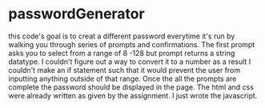 # passwordGenerator
this code's goal is to creat a different password everytime it's run by walking you through series of prompts and confirmations. The first prompt asks you to select from a range of 8 -128 but prompt returns a string datatype. I couldn't figure out a way to convert it to a number as a result I couldn't make an if statement such that it would prevent the user from inputting anything outside of that range. Once the all the prompts are complete the password should be displayed in the page. The html and css were already written as given by the assignment. I just wrote the javascript. 